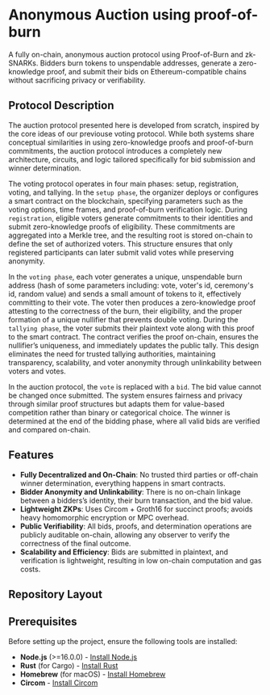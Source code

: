 # Anonymous Auction using proof-of-burn

A fully on-chain, anonymous auction protocol using Proof-of-Burn and zk-SNARKs. Bidders burn tokens to unspendable addresses, generate a zero-knowledge proof, and submit their bids on Ethereum-compatible chains without sacrificing privacy or verifiability.

## Protocol Description

The auction protocol presented here is developed from scratch, inspired by the core ideas of our previouse voting protocol. While both systems share conceptual similarities in using zero-knowledge proofs and proof-of-burn commitments, the auction protocol introduces a completely new architecture, circuits, and logic tailored specifically for bid submission and winner determination.

The voting protocol operates in four main phases: setup, registration, voting, and tallying. In the `setup phase`, the organizer deploys or configures a smart contract on the blockchain, specifying parameters such as the voting options, time frames, and proof-of-burn verification logic. During `registration`, eligible voters generate commitments to their identities and submit zero-knowledge proofs of eligibility. These commitments are aggregated into a Merkle tree, and the resulting root is stored on-chain to define the set of authorized voters. This structure ensures that only registered participants can later submit valid votes while preserving anonymity.

In the `voting phase`, each voter generates a unique, unspendable burn address (hash of some parameters including: vote, voter's id, ceremony's id, random value) and sends a small amount of tokens to it, effectively committing to their vote. The voter then produces a zero-knowledge proof attesting to the correctness of the burn, their eligibility, and the proper formation of a unique nullifier that prevents double voting. During the `tallying phase`, the voter submits their plaintext vote along with this proof to the smart contract. The contract verifies the proof on-chain, ensures the nullifier’s uniqueness, and immediately updates the public tally. This design eliminates the need for trusted tallying authorities, maintaining transparency, scalability, and voter anonymity through unlinkability between voters and votes.

In the auction protocol, the `vote` is replaced with a `bid`. The bid value cannot be changed once submitted. 
The system ensures fairness and privacy through similar proof structures but adapts them for value-based competition rather than binary or categorical choice. The winner is determined at the end of the bidding phase, where all valid bids are verified and compared on-chain.

## Features

- **Fully Decentralized and On-Chain**: No trusted third parties or off-chain winner determination, everything happens in smart contracts.
- **Bidder Anonymity and Unlinkability**: There is no on-chain linkage between a bidders’s identity, their burn transaction, and the bid value.
- **Lightweight ZKPs**: Uses Circom + Groth16 for succinct proofs; avoids heavy homomorphic encryption or MPC overhead.
- **Public Verifiability**: All bids, proofs, and determination operations are publicly auditable on-chain, allowing any observer to verify the correctness of the final outcome.
- **Scalability and Efficiency**: Bids are submitted in plaintext, and verification is lightweight, resulting in low on-chain computation and gas costs.


## Repository Layout

## Prerequisites

Before setting up the project, ensure the following tools are installed:

- **Node.js** (>=16.0.0) - [Install Node.js](https://nodejs.org/)
- **Rust** (for Cargo) - [Install Rust](https://www.rust-lang.org/tools/install)
- **Homebrew** (for macOS) - [Install Homebrew](https://brew.sh/)
- **Circom** - [Install Circom](https://docs.circom.io/getting-started/installation/)
